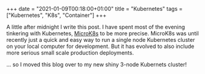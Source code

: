 +++
date = "2021-01-09T00:18:00+01:00"
title = "Kubernetes"
tags = ["Kubernetes", "K8s", "Container"]
+++

A little after midnight I write this post. I have spent most of the evening tinkering with Kubernetes, [MicroK8s](https://microk8s.io/) to be more precise. MicroK8s was until recently just a quick and easy way to run a single node Kubernetes cluster on your local computer for development. But it has evolved to also include more serious small scale production deployments.

... so I moved this blog over to my new shiny 3-node Kubernets cluster!
